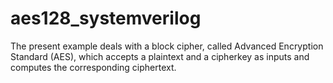 # aes128_systemverilog
The present example deals with a block cipher, called Advanced Encryption Standard (AES), which accepts a plaintext and a cipherkey as inputs and computes the corresponding ciphertext. 
